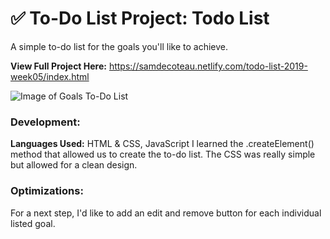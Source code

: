 # ✅ To-Do List Project: Todo List

A simple to-do list for the goals you'll like to achieve.

**View Full Project Here:** https://samdecoteau.netlify.com/todo-list-2019-week05/index.html

![Image of Goals To-Do List](goals.png)

### Development:
**Languages Used:** HTML & CSS, JavaScript
I learned the .createElement() method that allowed us to create the to-do list. The CSS was really simple but allowed for a clean design.

### Optimizations:
For a next step, I'd like to add an edit and remove button for each individual listed goal.
